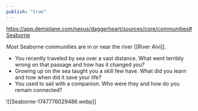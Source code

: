 ```yaml
---
publish: "true"
---
```

https://app.demiplane.com/nexus/daggerheart/sources/core/communities#Seaborne

Most Seaborne communities are in or near the river [[River Alvi]].
* You recently traveled by sea over a vast distance. What went terribly wrong on that passage and how has it changed you?
* Growing up on the sea taught you a skill few have. What did you learn and how when did it save your life?
* You used to sail with a companion. Who were they and how do you remain connected?

![[Seaborne-1747776029486.webp]]